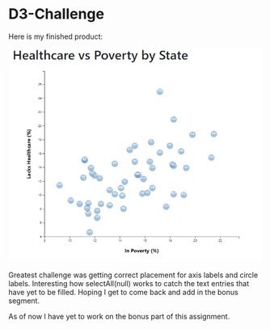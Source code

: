 # D3-Challenge
 

Here is my finished product:

![final graph](D3_data_journalism/screenshots/finalGraph.png)

Greatest challenge was getting correct placement for axis labels and circle labels.
Interesting how selectAll(null) works to catch the text entries that have yet to be filled.
Hoping I get to come back and add in the bonus segment.

As of now I have yet to work on the bonus part of this assignment.
